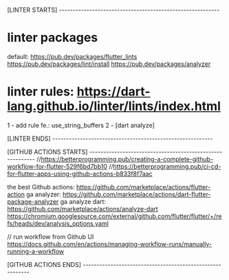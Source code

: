 


[LINTER STARTS] ----------------------------------------------------------

# linter packages
default: https://pub.dev/packages/flutter_lints
https://pub.dev/packages/lint/install
https://pub.dev/packages/analyzer

# linter rules: https://dart-lang.github.io/linter/lints/index.html

1 - add rule fe.: use_string_buffers
2 - [dart analyze]

[LINTER ENDS] ----------------------------------------------------------

[GITHUB ACTIONS STARTS] ----------------------------------------------------------
//https://betterprogramming.pub/creating-a-complete-github-workflow-for-flutter-529f6bd7bb10
//https://betterprogramming.pub/ci-cd-for-flutter-apps-using-github-actions-b833f8f7aac

the best Github actions: https://github.com/marketplace/actions/flutter-action
ga analyzer: https://github.com/marketplace/actions/dart-flutter-package-analyzer
ga analyze dart: https://github.com/marketplace/actions/analyze-dart
https://chromium.googlesource.com/external/github.com/flutter/flutter/+/refs/heads/dev/analysis_options.yaml

// run workflow from Github UI
https://docs.github.com/en/actions/managing-workflow-runs/manually-running-a-workflow


[GITHUB ACTIONS ENDS] ----------------------------------------------------------